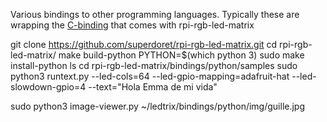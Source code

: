 Various bindings to other programming languages.
Typically these are wrapping the [C-binding](../include/led-matrix-c.h) that
comes with rpi-rgb-led-matrix



git clone https://github.com/superdoret/rpi-rgb-led-matrix.git
cd rpi-rgb-led-matrix/
make build-python PYTHON=$(which python 3)
sudo make install-python
ls
cd rpi-rgb-led-matrix/bindings/python/samples
sudo python3 runtext.py --led-cols=64 --led-gpio-mapping=adafruit-hat --led-slowdown-gpio=4 --text="Hola Emma de mi vida"



sudo python3 image-viewer.py ~/ledtrix/bindings/python/img/guille.jpg
